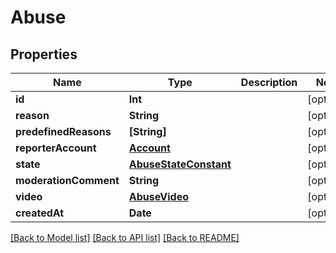 # Abuse

## Properties
Name | Type | Description | Notes
------------ | ------------- | ------------- | -------------
**id** | **Int** |  | [optional] 
**reason** | **String** |  | [optional] 
**predefinedReasons** | **[String]** |  | [optional] 
**reporterAccount** | [**Account**](Account.md) |  | [optional] 
**state** | [**AbuseStateConstant**](AbuseStateConstant.md) |  | [optional] 
**moderationComment** | **String** |  | [optional] 
**video** | [**AbuseVideo**](AbuseVideo.md) |  | [optional] 
**createdAt** | **Date** |  | [optional] 

[[Back to Model list]](../README.md#documentation-for-models) [[Back to API list]](../README.md#documentation-for-api-endpoints) [[Back to README]](../README.md)


